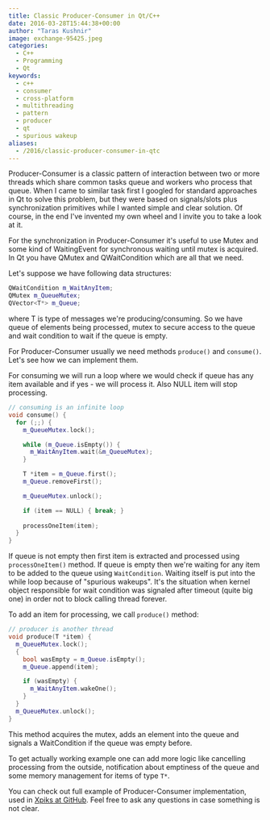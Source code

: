 ```yaml
---
title: Classic Producer-Consumer in Qt/C++
date: 2016-03-28T15:44:38+00:00
author: "Taras Kushnir"
image: exchange-95425.jpeg
categories:
  - C++
  - Programming
  - Qt
keywords:
  - c++
  - consumer
  - cross-platform
  - multithreading
  - pattern
  - producer
  - qt
  - spurious wakeup
aliases:
  - /2016/classic-producer-consumer-in-qtc
---
```

Producer-Consumer is a classic pattern of interaction between two or more threads which share common tasks queue and workers who process that queue. When I came to similar task first I googled for standard approaches in Qt to solve this problem, but they were based on signals/slots plus synchronization primitives while I wanted simple and clear solution. Of course, in the end I've invented my own wheel and I invite you to take a look at it.

For the synchronization in Producer-Consumer it's useful to use Mutex and some kind of WaitingEvent for synchronous waiting until mutex is acquired. In Qt you have QMutex and QWaitCondition which are all that we need.

Let's suppose we have following data structures:

```cpp
QWaitCondition m_WaitAnyItem;
QMutex m_QueueMutex;
QVector<T*> m_Queue;
```

where T is type of messages we're producing/consuming. So we have queue of elements being processed, mutex to secure access to the queue and wait condition to wait if the queue is empty.

For Producer-Consumer usually we need methods `produce()` and `consume()`. Let's see how we can implement them.

<!--more-->

For consuming we will run a loop where we would check if queue has any item available and if yes - we will process it. Also NULL item will stop processing.

```cpp
// consuming is an infinite loop
void consume() {
  for (;;) {
    m_QueueMutex.lock();

    while (m_Queue.isEmpty()) {
      m_WaitAnyItem.wait(&m_QueueMutex);
    }

    T *item = m_Queue.first();
    m_Queue.removeFirst();

    m_QueueMutex.unlock();

    if (item == NULL) { break; }
		
    processOneItem(item);
  }
}
```

If queue is not empty then first item is extracted and processed using `processOneItem()` method. If queue is empty then we're waiting for any item to be added to the queue using `WaitCondition`. Waiting itself is put into the while loop because of "spurious wakeups". It's the situation when kernel object responsible for wait condition was signaled after timeout (quite big one) in order not to block calling thread forever.

To add an item for processing, we call `produce()` method:

```cpp
// producer is another thread
void produce(T *item) {
  m_QueueMutex.lock();
  {
    bool wasEmpty = m_Queue.isEmpty();
    m_Queue.append(item);

    if (wasEmpty) {
      m_WaitAnyItem.wakeOne();
    }
  }
  m_QueueMutex.unlock();
}
```

This method acquires the mutex, adds an element into the queue and signals a WaitCondition if the queue was empty before.

To get actually working example one can add more logic like cancelling processing from the outside, notification about emptiness of the queue and some memory management for items of type `T*`.

You can check out full example of Producer-Consumer implementation, used in <a href="https://github.com/Ribtoks/xpiks/blob/master/src/xpiks-qt/Common/itemprocessingworker.h" target="_blank">Xpiks at GitHub</a>. Feel free to ask any questions in case something is not clear.
